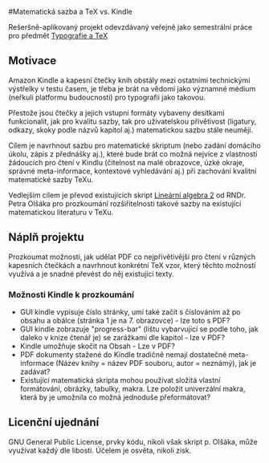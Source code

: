 #Matematická sazba a TeX vs. Kindle

Rešeršně-aplikovaný projekt odevzdávaný veřejně jako semestrální práce pro předmět [Typografie a TeX](http://petr.olsak.net/typotex.html)

## Motivace
Amazon Kindle a kapesní čtečky knih obstály mezi ostatními technickými výstřelky v testu časem, je třeba je brát na vědomí jako významné médium (neřkuli platformu budoucnosti) pro typografii jako takovou.

Přestože jsou čtečky a jejich vstupní formáty vybaveny desítkami funkcionalit,
jak pro kvalitu sazby, tak pro uživatelskou přívětivost (ligatury, odkazy, skoky podle názvů kapitol aj.)
matematickou sazbu stále neumějí.

Cílem je navrhnout sazbu pro matematické skriptum (nebo zadání domácího úkolu, zápis z přednášky aj.),
které bude brát co možná nejvíce z vlastností žádoucích pro čtení v Kindlu (čitelnost na malé obrazovce, úzké okraje,
 správné meta-informace, kontextové vyhledávání aj.) při zachování kvalitní matematické sazby TeXu.

Vedlejším cílem je převod existujících skript [Lineární algebra 2](http://petr.olsak.net/ftp/olsak/linal/linal2.pdf) od RNDr. Petra Olšáka
pro prozkoumání rozšiřitelnosti takové sazby na existující matematickou literaturu v TeXu.
## Náplň projektu
Prozkoumat možnosti, jak udělat PDF co nejpřívětivější pro čtení v různých kapesních čtečkách a navrhnout konkrétní TeX vzor,
který těchto možností využívá a je snadné převést do něj existující texty.
### Možnosti Kindle k prozkoumání
- GUI kindle vypisuje číslo stránky, umí také začít s číslováním až po obsahu a obálce (stránka 1 je na 7. obrazovce) - lze toto s PDF?
- GUI kindle zobrazuje "progress-bar" (lištu vybarvující se podle toho, jak daleko v knize čtenář je) se zarážkami dle kapitol - lze v PDF?
- Kindle umožňuje skočit na Obsah - Lze v PDF?
- PDF dokumenty stažené do Kindle tradičně nemají dostatečné meta-informace (Název knihy = název PDF souboru, autor = neznámý), jak je zadávat?
- Existující matematická skripta mohou používat složitá vlastní formátování, obrázky, tabulky, makra. Lze položit univerzální makra, která by
je umožnila co možná jednoduše přeformátovat?

## Licenční ujednání
GNU General Public License, prvky kódu, nikoli však skript p. Olšáka, může využívat každý dle libosti.
Účelem je osvěta, nikoli zisk.